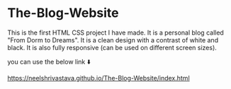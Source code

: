 # The-Blog-Website

This is the first HTML CSS project I have made. It is a personal blog called "From Dorm to Dreams". It is a clean design with a contrast of white and black. It is also fully responsive (can be used on different screen sizes).


you can use the below link ⬇️

https://neelshrivastava.github.io/The-Blog-Website/index.html
